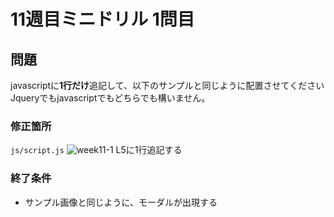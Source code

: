 # 11週目ミニドリル 1問目

## 問題

javascriptに**1行だけ**追記して、以下のサンプルと同じように配置させてください
Jqueryでもjavascriptでもどちらでも構いません。

### 修正箇所

`js/script.js`
![week11-1](https://user-images.githubusercontent.com/79675344/169684833-4efd59b3-ade0-4631-a83d-65b0ec999686.png)
L5に1行追記する

### 終了条件
- サンプル画像と同じように、モーダルが出現する
